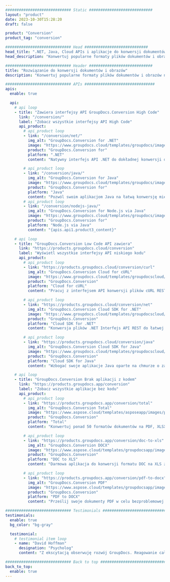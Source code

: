 ```yaml
---
############################# Static ############################
layout: "product"
date: 2023-10-30T15:28:20
draft: false

product: "Conversion"
product_tag: "conversion"

############################# Head ############################
head_title: ".NET, Java, Cloud APIs i aplikacje do konwersji dokumentów firmy GroupDocs"
head_description: "Konwertuj popularne formaty plików dokumentów i obrazów na dowolnej platformie za pomocą aplikacji i rozwiązań opartych na interfejsie API."

############################# Header ############################
title: "Rozwiązanie do konwersji dokumentów i obrazów"
description: "Konwertuj popularne formaty plików dokumentów i obrazów na dowolnej platformie za pomocą aplikacji i rozwiązań opartych na interfejsie API."

############################# APIs ###############################
apis:
  enable: true

  api:
    # api loop
    - title: "Zawiera interfejsy API GroupDocs.Conversion High Code"
      link: "/conversion/"
      label: "Zobacz wszystkie interfejsy API High Code"
      api_product:
        # api_product loop
        - link: "/conversion/net/"
          img_alt: "GroupDocs.Conversion for .NET"
          image: "https://www.groupdocs.cloud/templates/groupdocs/images/product-logos/groupdocs-conversion-net.png"
          product: "GroupDocs.Conversion for"
          platform: ".NET"
          content: "Natywny interfejs API .NET do dokładnej konwersji dokumentów i formatów plików graficznych we wszystkich typach aplikacji .NET. Obsługuje dodawanie znaków wodnych obrazu podczas konwersji."

        # api_product loop
        - link: "/conversion/java/"
          img_alt: "GroupDocs.Conversion for Java"
          image: "https://www.groupdocs.cloud/templates/groupdocs/images/product-logos/groupdocs-conversion-java.png"
          product: "GroupDocs.Conversion for"
          platform: "Java"
          content: "Pozwól swoim aplikacjom Java na łatwą konwersję między wszystkimi standardowymi formatami dokumentów, w tym Microsoft Office, PDF, HTML, obrazami i wieloma innymi."
        # api_product loop
        - link: "/conversion/nodejs-java/"
          img_alt: "GroupDocs.Conversion for Node.js via Java"
          image: "https://www.groupdocs.cloud/templates/groupdocs/images/product-logos/groupdocs-conversion-nodejs-java.png"
          product: "GroupDocs.Conversion for"
          platform: "Node.js via Java"
          content: "{apis.api1.product3_content}"

    # api loop
    - title: "GroupDocs.Conversion Low Code API zawiera"
      link: "https://products.groupdocs.cloud/conversion"
      label: "Wyświetl wszystkie interfejsy API niskiego kodu"
      api_product:
        # api_product loop
        - link: "https://products.groupdocs.cloud/conversion/curl"
          img_alt: "GroupDocs.Conversion Cloud for cURL"
          image: "https://www.groupdocs.cloud/templates/groupdocscloud/images/sdk/272x272/groupdocs_conversion-for-curl.png"
          product: "GroupDocs.Conversion"
          platform: "Cloud for cURL"
          content: "Pracuj z interfejsem API konwersji plików cURL RESTful, aby łatwo konwertować pliki Microsoft Office, PDF, e-mail, projekty, HTML i inne popularne formaty plików w swoich aplikacjach."

        # api_product loop
        - link: "https://products.groupdocs.cloud/conversion/net"
          img_alt: "GroupDocs.Conversion Cloud SDK for .NET"
          image: "https://www.groupdocs.cloud/templates/groupdocscloud/images/sdk/272x272/groupdocs_conversion-for-net.png"
          product: "GroupDocs.Conversion"
          platform: "Cloud SDK for .NET"
          content: "Konwersja plików .NET Interfejs API REST do łatwej konwersji plików Microsoft Office, PDF, e-mail, projektów, HTML i innych popularnych formatów plików na dowolnej platformie za pomocą Cloud SDK."

        # api_product loop
        - link: "https://products.groupdocs.cloud/conversion/java"
          img_alt: "GroupDocs.Conversion Cloud SDK for Java"
          image: "https://www.groupdocs.cloud/templates/groupdocscloud/images/sdk/272x272/groupdocs_conversion-for-java.png"
          product: "GroupDocs.Conversion"
          platform: "Cloud SDK for Java"
          content: "Wzbogać swoje aplikacje Java oparte na chmurze o zaawansowane funkcje konwersji dokumentów na dowolnej platformie, która może wywoływać interfejsy API REST."

    # api loop
    - title: "GroupDocs.Conversion Brak aplikacji z kodem"
      link: "https://products.groupdocs.app/conversion"
      label: "Zobacz wszystkie aplikacje bez kodu"
      api_product:
        # api_product loop
        - link: "https://products.groupdocs.app/conversion/total"
          img_alt: "GroupDocs.Conversion Total"
          image: "https://www.aspose.cloud/templates/asposeapp/images/products/logo/aspose_conversion-app.png"
          product: "GroupDocs.Conversion"
          platform: "Total"
          content: "Konwertuj ponad 50 formatów dokumentów na PDF, XLSX, DOCX, XPS, HTML i inne."

        # api_product loop
        - link: "https://products.groupdocs.app/conversion/doc-to-xls"
          img_alt: "GroupDocs.Conversion DOCX"
          image: "https://www.aspose.cloud/templates/groupdocsapp/images/products/logo/groupdocs_words-app.png"
          product: "GroupDocs.Conversion"
          platform: "DOC to XLS"
          content: "Darmowa aplikacja do konwersji formatu DOC na XLS z dowolnej przeglądarki internetowej."

        # api_product loop
        - link: "https://products.groupdocs.app/conversion/pdf-to-docx"
          img_alt: "GroupDocs.Conversion PDF"
          image: "https://www.aspose.cloud/templates/groupdocsapp/images/products/logo/groupdocs_pdf-app.png"
          product: "GroupDocs.Conversion"
          platform: "PDF to DOCX"
          content: "Prześlij swoje dokumenty PDF w celu bezproblemowej konwersji do formatu Word (DOCX)."

############################# Testimonials ###############################
testimonials:
  enable: true
  bg_color: "bg-gray"

  testimonial:
    # testimonial item loop
    - name: "David Hoffman"
      designation: "Psycholog"
      content: "Z ekscytacją obserwuję rozwój GroupDocs. Reagowanie całego zespołu bardzo mi pomogło, kiedy rozmawiam z kimś w GroupDocs, mogę zagwarantować, że ktoś słucha i sprawia, że ​​coś się dzieje."

############################# Back to top ###############################
back_to_top:
  enable: true
---
```

